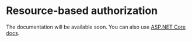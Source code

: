 # Resource-based authorization

The documentation will be available soon. You can also use [ASP.NET Core docs](https://docs.microsoft.com/en-us/aspnet/core/security/authorization/resourcebased?view=aspnetcore-3.1).